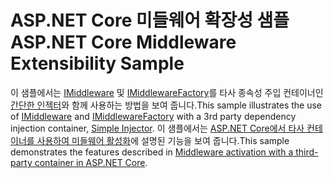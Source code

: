 # <a name="aspnet-core-middleware-extensibility-sample"></a><span data-ttu-id="d762d-101">ASP.NET Core 미들웨어 확장성 샘플</span><span class="sxs-lookup"><span data-stu-id="d762d-101">ASP.NET Core Middleware Extensibility Sample</span></span>

<span data-ttu-id="d762d-102">이 샘플에서는 [IMiddleware](https://docs.microsoft.com/dotnet/api/microsoft.aspnetcore.http.imiddleware) 및 [IMiddlewareFactory](https://docs.microsoft.com/dotnet/api/microsoft.aspnetcore.http.imiddlewarefactory)를 타사 종속성 주입 컨테이너인 [간단한 인젝터](https://simpleinjector.org)와 함께 사용하는 방법을 보여 줍니다.</span><span class="sxs-lookup"><span data-stu-id="d762d-102">This sample illustrates the use of [IMiddleware](https://docs.microsoft.com/dotnet/api/microsoft.aspnetcore.http.imiddleware) and [IMiddlewareFactory](https://docs.microsoft.com/dotnet/api/microsoft.aspnetcore.http.imiddlewarefactory) with a 3rd party dependency injection container, [Simple Injector](https://simpleinjector.org).</span></span> <span data-ttu-id="d762d-103">이 샘플에서는 [ASP.NET Core에서 타사 컨테이너를 사용하여 미들웨어 활성화](https://docs.microsoft.com/aspnet/core/fundamentals/middleware/extensibility-third-party-container)에 설명된 기능을 보여 줍니다.</span><span class="sxs-lookup"><span data-stu-id="d762d-103">This sample demonstrates the features described in [Middleware activation with a third-party container in ASP.NET Core](https://docs.microsoft.com/aspnet/core/fundamentals/middleware/extensibility-third-party-container).</span></span>
